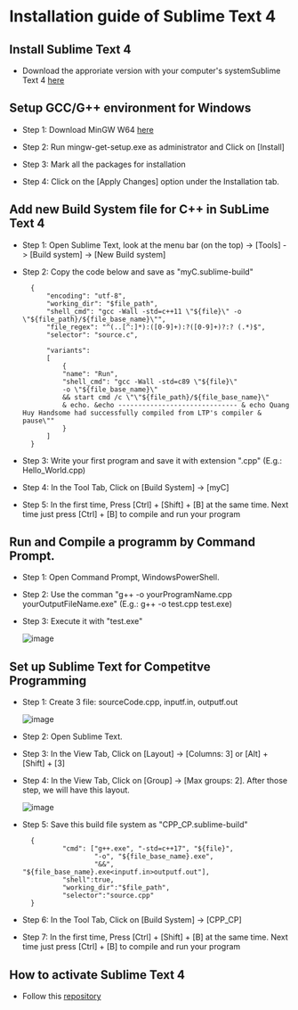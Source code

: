 # Installation guide of Sublime Text 4

## Install Sublime Text 4
* Download the approriate version with your computer's systemSublime Text 4 [here](https://www.sublimetext.com/download)

## Setup GCC/G++ environment for Windows
* Step 1: Download MinGW W64 [here](https://sourceforge.net/projects/mingw/)
  
* Step 2: Run mingw-get-setup.exe as administrator and Click on [Install]
* Step 3: Mark all the packages for installation
* Step 4: Click on the [Apply Changes] option under the Installation tab.

## Add new Build System file for C++ in SubLime Text 4
* Step 1: Open Sublime Text, look at the menu bar (on the top) -> [Tools]  -> [Build system] -> [New Build system]
* Step 2: Copy the code below and save as "myC.sublime-build"
  
	    {
	        "encoding": "utf-8",
	        "working_dir": "$file_path",
	        "shell_cmd": "gcc -Wall -std=c++11 \"${file}\" -o \"${file_path}/${file_base_name}\"",
	        "file_regex": "^(..[^:]*):([0-9]+):?([0-9]+)?:? (.*)$",
	        "selector": "source.c",
	    
	        "variants":
	        [
	            {
				"name": "Run",
				"shell_cmd": "gcc -Wall -std=c89 \"${file}\"
				-o \"${file_base_name}\"
				&& start cmd /c \"\"${file_path}/${file_base_name}\"
				& echo. &echo ------------------------------ & echo Quang Huy Handsome had successfully compiled from LTP's compiler & pause\""
	            }
	        ]
	    }
        
* Step 3: Write your first program and save it with extension ".cpp" (E.g.: Hello_World.cpp)
* Step 4: In the Tool Tab, Click on [Build System] -> [myC]
* Step 5: In the first time, Press [Ctrl] + [Shift] + [B] at the same time. Next time just press [Ctrl] + [B] to compile and run your program

## Run and Compile a programm by Command Prompt.
* Step 1: Open Command Prompt, WindowsPowerShell.
* Step 2: Use the comman "g++ -o yourProgramName.cpp yourOutputFileName.exe" (E.g.: g++ -o test.cpp test.exe)
* Step 3: Execute it with "test.exe"
  
  ![image](https://github.com/loveCiForever/Setting-up-Sublime-Text-for-Competitive-Progaming-C-/assets/107240800/aace8fd1-7af5-43ed-ab3f-bf79f85d4805)

## Set up Sublime Text for Competitve Programming
* Step 1: Create 3 file: sourceCode.cpp, inputf.in, outputf.out
  
  ![image](https://github.com/loveCiForever/Setting-up-Sublime-Text-for-Competitive-Progaming-C-/assets/107240800/80d1d66c-1c20-4b36-8993-73200a5c14de)
  
* Step 2: Open Sublime Text.
* Step 3: In the View Tab, Click on [Layout] -> [Columns: 3] or [Alt] + [Shift] + [3]
* Step 4: In the View Tab, Click on [Group] -> [Max groups: 2]. After those step, we will have this layout.
  
  ![image](https://github.com/loveCiForever/Setting-up-Sublime-Text-for-Competitive-Progaming-C-/assets/107240800/dd55a742-2e2a-4e85-b421-d9a21a5f08ed)
  
* Step 5: Save this build file system as "CPP_CP.sublime-build"
  
		{
			    "cmd": ["g++.exe", "-std=c++17", "${file}",
			            "-o", "${file_base_name}.exe",
			            "&&", "${file_base_name}.exe<inputf.in>outputf.out"],
			    "shell":true,
			    "working_dir":"$file_path",
			    "selector":"source.cpp"
		}
  
* Step 6: In the Tool Tab, Click on [Build System] -> [CPP_CP]
* Step 7: In the first time, Press [Ctrl] + [Shift] + [B] at the same time. Next time just press [Ctrl] + [B] to compile and run your program
    
## How to activate Sublime Text 4
* Follow this [repository](https://gist.github.com/skoqaq/3f3e8f28e23c881143cef9cf49d821ff#gistcomment-4824279)
